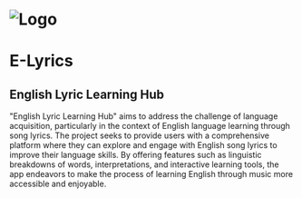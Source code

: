 # ![Logo](https://imgur.com/a/Gd9Z8M7.png) 
#		E-Lyrics
##	English Lyric Learning Hub

"English Lyric Learning Hub" aims to address the challenge of language acquisition, particularly in the context of English language learning through song lyrics. The project seeks to provide users with a comprehensive platform where they can explore and engage with English song lyrics to improve their language skills. By offering features such as linguistic breakdowns of words, interpretations, and interactive learning tools, the app endeavors to make the process of learning English through music more accessible and enjoyable.
